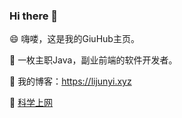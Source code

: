 ### Hi there 👋

😄 嗨喽，这是我的GiuHub主页。

👯 一枚主职Java，副业前端的软件开发者。

🔭 我的博客：https://lijunyi.xyz

🔭 [科学上网](https://sockboom.cool/auth/register?affid=243907)



<!--
**LiJunYi2/LiJunYi2** is a ✨ _special_ ✨ repository because its `README.md` (this file) appears on your GitHub profile.

Here are some ideas to get you started:

- 🔭 I’m currently working on ...
- 🌱 I’m currently learning ...
- 👯 I’m looking to collaborate on ...
- 🤔 I’m looking for help with ...
- 💬 Ask me about ...
- 📫 How to reach me: ...
- 😄 Pronouns: ...
- ⚡ Fun fact: ...
-->

